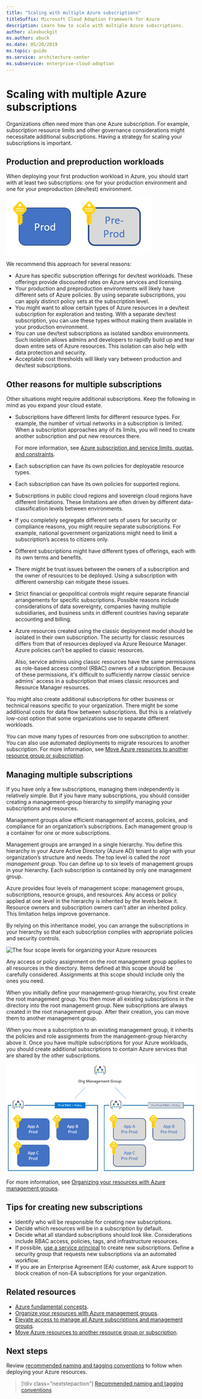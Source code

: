 ```yaml
---
title: "Scaling with multiple Azure subscriptions"
titleSuffix: Microsoft Cloud Adoption Framework for Azure
description: Learn how to scale with multiple Azure subscriptions.
author: alexbuckgit
ms.author: abuck
ms.date: 05/20/2019
ms.topic: guide
ms.service: architecture-center
ms.subservice: enterprise-cloud-adoption
---
```


# Scaling with multiple Azure subscriptions

Organizations often need more than one Azure subscription. For example, subscription resource limits and other governance considerations might necessitate additional subscriptions. Having a strategy for scaling your subscriptions is important.

## Production and preproduction workloads

When deploying your first production workload in Azure, you should start with at least two subscriptions: one for your production environment and one for your preproduction (dev/test) environment.

![A basic subscription model showing images labeled "Prod" and "Pre-Prod"](../../_images/ready/basic-subscription-model.png)

We recommend this approach for several reasons:

- Azure has specific subscription offerings for dev/test workloads. These offerings provide discounted rates on Azure services and licensing.
- Your production and preproduction environments will likely have different sets of Azure policies. By using separate subscriptions, you can apply distinct policy sets at the subscription level.
- You might want to allow certain types of Azure resources in a dev/test subscription for exploration and testing. With a separate dev/test subscription, you can use these types without making them available in your production environment.
- You can use dev/test subscriptions as isolated sandbox environments. Such isolation allows admins and developers to rapidly build up and tear down entire sets of Azure resources. This isolation can also help with data protection and security.
- Acceptable cost thresholds will likely vary between production and dev/test subscriptions.

## Other reasons for multiple subscriptions

Other situations might require additional subscriptions. Keep the following in mind as you expand your cloud estate.

- Subscriptions have different limits for different resource types. For example, the number of virtual networks in a subscription is limited. When a subscription approaches any of its limits, you will need to create another subscription and put new resources there.

  For more information, see [Azure subscription and service limits, quotas, and constraints](/azure/azure-subscription-service-limits).

- Each subscription can have its own policies for deployable resource types.

- Each subscription can have its own policies for supported regions.

- Subscriptions in public cloud regions and sovereign cloud regions have different limitations. These limitations are often driven by different data-classification levels between environments.

- If you completely segregate different sets of users for security or compliance reasons, you might require separate subscriptions. For example, national government organizations might need to limit a subscription’s access to citizens only.

- Different subscriptions might have different types of offerings, each with its own terms and benefits.

- There might be trust issues between the owners of a subscription and the owner of resources to be deployed. Using a subscription with different ownership can mitigate these issues.

- Strict financial or geopolitical controls might require separate financial arrangements for specific subscriptions.  Possible reasons include considerations of data sovereignty, companies having multiple subsidiaries, and business units in different countries having separate accounting and billing.

- Azure resources created using the classic deployment model should be isolated in their own subscription. The security for classic resources differs from that of resources deployed via Azure Resource Manager. Azure policies can’t be applied to classic resources.

  Also, service admins using classic resources have the same permissions as role-based access control (RBAC) owners of a subscription. Because of these permissions, it's difficult to sufficiently narrow classic service admins' access in a subscription that mixes classic resources and Resource Manager resources.

You might also create additional subscriptions for other business or technical reasons specific to your organization. There might be some additional costs for data flow between subscriptions. But this is a relatively low-cost option that some organizations use to separate different workloads.

You can move many types of resources from one subscription to another. You can also use automated deployments to migrate resources to another subscription. For more information, see [Move Azure resources to another resource group or subscription](/azure/azure-resource-manager/resource-group-move-resources).

## Managing multiple subscriptions

If you have only a few subscriptions, managing them independently is relatively simple. But if you have many subscriptions, you should consider creating a management-group hierarchy to simplify managing your subscriptions and resources.

Management groups allow efficient management of access, policies, and compliance for an organization’s subscriptions. Each management group is a container for one or more subscriptions.

Management groups are arranged in a single hierarchy. You define this hierarchy in your Azure Active Directory (Azure AD) tenant to align with your organization’s structure and needs. The top level is called the *root management group*. You can define up to six levels of management groups in your hierarchy. Each subscription is contained by only one management group.

Azure provides four levels of management scope: management groups, subscriptions, resource groups, and resources. Any access or policy applied at one level in the hierarchy is inherited by the levels below it. Resource owners and subscription owners can't alter an inherited policy. This limitation helps improve governance.

By relying on this inheritance model, you can arrange the subscriptions in your hierarchy so that each subscription complies with appropriate policies and security controls.

![The four scope levels for organizing your Azure resources](/azure/architecture/cloud-adoption/ready/azure-readiness-guide/media/organize-resources/scope-levels.png)

Any access or policy assignment on the root management group applies to all resources in the directory. Items defined at this scope should be carefully considered. Assignments at this scope should include only the ones you need.

When you initially define your management-group hierarchy, you first create the root management group. You then move all existing subscriptions in the directory into the root management group. New subscriptions are always created in the root management group. After their creation, you can move them to another management group.

When you move a subscription to an existing management group, it inherits the policies and role assignments from the management-group hierarchy above it. Once you have multiple subscriptions for your Azure workloads, you should create additional subscriptions to contain Azure services that are shared by the other subscriptions.

![Example of a management-group hierarchy](../../_images/ready/management-group-hierarchy.png)

For more information, see [Organizing your resources with Azure management groups](/azure/governance/management-groups).

## Tips for creating new subscriptions

- Identify who will be responsible for creating new subscriptions.
- Decide which resources will be in a subscription by default.
- Decide what all standard subscriptions should look like. Considerations include RBAC access, policies, tags, and infrastructure resources.
- If possible, [use a service principal](/azure/azure-resource-manager/grant-access-to-create-subscription) to create new subscriptions. Define a security group that  requests new subscriptions via an automated workflow.
- If you are an Enterprise Agreement (EA) customer, ask Azure support to block creation of non-EA subscriptions for your organization.

## Related resources

- [Azure fundamental concepts](./fundamental-concepts.md).
- [Organize your resources with Azure management groups](/azure/governance/management-groups).
- [Elevate access to manage all Azure subscriptions and management groups](/azure/role-based-access-control/elevate-access-global-admin).
- [Move Azure resources to another resource group or subscription](/azure/azure-resource-manager/resource-group-move-resources).

## Next steps

Review [recommended naming and tagging conventions](./name-and-tag.md) to follow when deploying your Azure resources.

> [!div class="nextstepaction"]
> [Recommended naming and tagging conventions](./name-and-tag.md)
